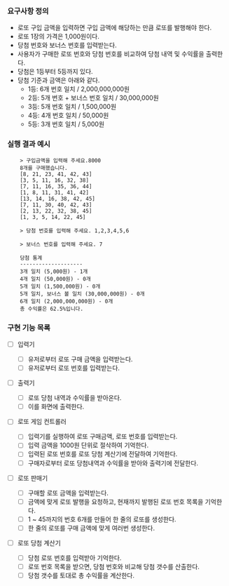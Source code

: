 ### 요구사항 정의

- 로또 구입 금액을 입력하면 구입 금액에 해당하는 만큼 로또를 발행해야 한다.
- 로또 1장의 가격은 1,000원이다.
- 당첨 번호와 보너스 번호를 입력받는다.
- 사용자가 구매한 로또 번호와 당첨 번호를 비교하여 당첨 내역 및 수익률을 출력한다.
- 당첨은 1등부터 5등까지 있다.
- 당첨 기준과 금액은 아래와 같다.
  - 1등: 6개 번호 일치 / 2,000,000,000원
  - 2등: 5개 번호 + 보너스 번호 일치 / 30,000,000원
  - 3등: 5개 번호 일치 / 1,500,000원
  - 4등: 4개 번호 일치 / 50,000원
  - 5등: 3개 번호 일치 / 5,000원

### 실행 결과 예시

```
    > 구입금액을 입력해 주세요.8000
    8개를 구매했습니다.
    [8, 21, 23, 41, 42, 43]
    [3, 5, 11, 16, 32, 38]
    [7, 11, 16, 35, 36, 44]
    [1, 8, 11, 31, 41, 42]
    [13, 14, 16, 38, 42, 45]
    [7, 11, 30, 40, 42, 43]
    [2, 13, 22, 32, 38, 45]
    [1, 3, 5, 14, 22, 45]

    > 당첨 번호를 입력해 주세요. 1,2,3,4,5,6

    > 보너스 번호를 입력해 주세요. 7

    당첨 통계
    --------------------
    3개 일치 (5,000원) - 1개
    4개 일치 (50,000원) - 0개
    5개 일치 (1,500,000원) - 0개
    5개 일치, 보너스 볼 일치 (30,000,000원) - 0개
    6개 일치 (2,000,000,000원) - 0개
    총 수익률은 62.5%입니다.
```

### 구현 기능 목록

- [ ] 입력기

  - [ ] 유저로부터 로또 구매 금액을 입력받는다.
  - [ ] 유저로부터 로또 번호를 입력받는다.

- [ ] 출력기

  - [ ] 로또 당첨 내역과 수익률을 받아온다.
  - [ ] 이를 화면에 출력한다.

- [ ] 로또 게임 컨트롤러

  - [ ] 입력기를 실행하여 로또 구매금액, 로또 번호를 입력받는다.
  - [ ] 입력 금액을 1000원 단위로 절삭하여 기억한다.
  - [ ] 입력된 로또 번호를 로또 당첨 계산기에 전달하여 기억한다.
  - [ ] 구매자로부터 로또 당첨내역과 수익률을 받아와 출력기에 전달한다.

- [ ] 로또 판매기

  - [ ] 구매할 로또 금액을 입력받는다.
  - [ ] 금액에 맞게 로또 발행을 요청하고, 현재까지 발행된 로또 번호 목록을 기억한다.
  - [ ] 1 ~ 45까지의 번호 6개를 만들어 한 줄의 로또를 생성한다.
  - [ ] 한 줄의 로또를 구매 금액에 맞게 여러번 생성한다.

- [ ] 로또 당첨 계산기
  - [ ] 당첨 로또 번호를 입력받아 기억한다.
  - [ ] 로또 번호 목록을 받으면, 당첨 번호와 비교해 당첨 갯수를 산출한다.
  - [ ] 당첨 갯수를 토대로 총 수익률을 계산한다.

